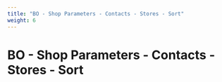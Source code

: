 ```yaml
---
title: "BO - Shop Parameters - Contacts - Stores - Sort"
weight: 6
---
```


# BO - Shop Parameters - Contacts - Stores - Sort

